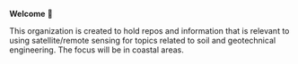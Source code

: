 **Welcome** :wave:

This organization is created to hold repos and information that is relevant to using satellite/remote sensing for topics related to soil and geotechnical engineering. 
The focus will be in coastal areas. 
